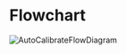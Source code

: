 # Flowchart

![AutoCalibrateFlowDiagram](https://user-images.githubusercontent.com/91480833/148424617-c2400272-6ddc-40db-81b4-19cfb0521064.jpg)

